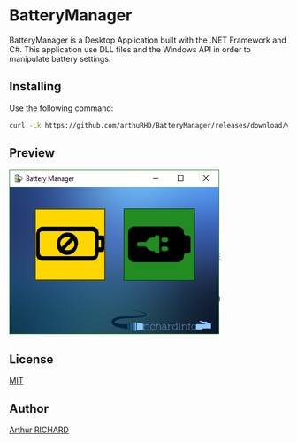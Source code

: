 # BatteryManager

BatteryManager is a Desktop Application built with the .NET Framework and C#. 
This application use DLL files and the Windows API in order to manipulate battery settings.

## Installing

Use the following command:

```bash
curl -Lk https://github.com/arthuRHD/BatteryManager/releases/download/v1.0/BattaeryManager.exe -O
```
## Preview

![alt text](./BattaeryManager/img/all.PNG)

## License
[MIT](https://choosealicense.com/licenses/mit/)

## Author
[Arthur RICHARD](http://richardinfo.tk) 
